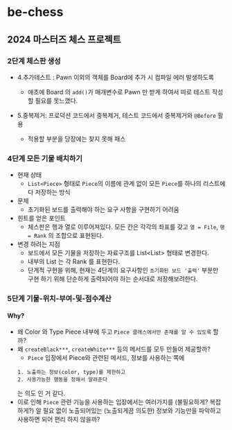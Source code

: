 # be-chess

## 2024 마스터즈 체스 프로젝트


### 2단계 체스판 생성
- 4.추가테스트 : Pawn 이외의 객체를 Board에 추가 시 컴파일 에러 발생하도록
  - 애초에 Board 의 `add()`가 매개변수로 Pawn 만 받게 하여서 따로 테스트 작성 할 필요를 못느꼈다.

- 5.중복제거: 프로덕션 코드에서 중복제거, 테스트 코드에서 중복제거와 `@Before` 활용
  - 적용할 부분을 당장에는 찾지 못해 패스

### 4단계 모든 기물 배치하기
- 현재 상태 
  - `List<Piece>` 형태로 `Piece`의 이름에 관계 없이 모든 `Piece`를 하나의 리스트에 다 저장하는 방식
- 문제 
  - 초기화된 보드를 출력해야 하는 요구 사항을 구현하기 어려움
- 힌트를 얻은 포인트 
  - 체스판은 행과 열로 이루어져있다. 모든 칸은 각각의 좌표를 갖고 `열 = File`, `행 = Rank` 의 조합으로 표현된다.
- 변경 하려는 지점 
  - 보드에서 모든 기물을 저장하는 자료구조를 List<List<Piece>> 형태로 변경한다.
  - 내부의 List<Piece> 는 각 Rank 를 표현한다.
  - 단계적 구현을 위해, 현재는 4단계의 요구사항인 `초기화된 보드 '출력'` 부분만 구현 하기 위해 단순하게 출력되어야 하는 순서대로 저장해보려한다.


### 5단계 기물-위치-부여-및-점수계산

#### Why?
- 왜 Color 와 Type Piece 내부에 두고 `Piece 클래스에서만 존재를 알 수 있도록` 할까?
- 왜 `createBlack***`, `createWhite***` 등의 메서드를 모두 만들어 제공할까?
  - `Piece` 입장에서 Piece와 관련된 메서드, 정보를 사용하는 쪽에 
  ```
  1. 노출하는 정보(color, type)를 제한하고
  2. 사용가능한 행동을 정해서 알려준다
  ```
  는 의도 인 거 같다.
- 이로 인해 `Piece` 관련 기능을 사용하는 입장에서는 여러가지를 (불필요하게? 복잡하게?) 알 필요 없이 노출되어있는 (노출되게끔 의도한) 정보와 기능만을 파악하고 사용하면 되어
편리 하지 않을까?